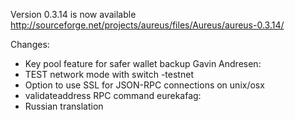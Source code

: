 Version 0.3.14 is now available
http://sourceforge.net/projects/aureus/files/Aureus/aureus-0.3.14/

Changes:
* Key pool feature for safer wallet backup
Gavin Andresen:
* TEST network mode with switch -testnet
* Option to use SSL for JSON-RPC connections on unix/osx
* validateaddress RPC command
eurekafag:
* Russian translation
